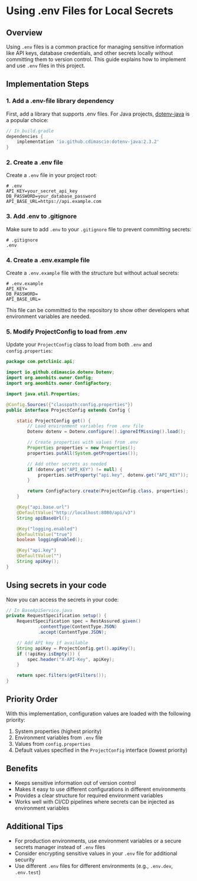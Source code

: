 # Using .env Files for Local Secrets

## Overview

Using `.env` files is a common practice for managing sensitive information like API keys, database credentials, and
other secrets locally without committing them to version control. This guide explains how to implement and use `.env`
files in this project.

## Implementation Steps

### 1. Add a .env-file library dependency

First, add a library that supports .env files. For Java
projects, [dotenv-java](https://github.com/cdimascio/dotenv-java) is a popular choice:

```gradle
// In build.gradle
dependencies {
    implementation 'io.github.cdimascio:dotenv-java:2.3.2'
}
```

### 2. Create a .env file

Create a `.env` file in your project root:

```
# .env
API_KEY=your_secret_api_key
DB_PASSWORD=your_database_password
API_BASE_URL=https://api.example.com
```

### 3. Add .env to .gitignore

Make sure to add `.env` to your `.gitignore` file to prevent committing secrets:

```
# .gitignore
.env
```

### 4. Create a .env.example file

Create a `.env.example` file with the structure but without actual secrets:

```
# .env.example
API_KEY=
DB_PASSWORD=
API_BASE_URL=
```

This file can be committed to the repository to show other developers what environment variables are needed.

### 5. Modify ProjectConfig to load from .env

Update your `ProjectConfig` class to load from both `.env` and `config.properties`:

```java
package com.petclinic.api;

import io.github.cdimascio.dotenv.Dotenv;
import org.aeonbits.owner.Config;
import org.aeonbits.owner.ConfigFactory;

import java.util.Properties;

@Config.Sources({"classpath:config.properties"})
public interface ProjectConfig extends Config {

    static ProjectConfig get() {
        // Load environment variables from .env file
        Dotenv dotenv = Dotenv.configure().ignoreIfMissing().load();

        // Create properties with values from .env
        Properties properties = new Properties();
        properties.putAll(System.getProperties());

        // Add other secrets as needed
        if (dotenv.get("API_KEY") != null) {
            properties.setProperty("api.key", dotenv.get("API_KEY"));
        }

        return ConfigFactory.create(ProjectConfig.class, properties);
    }

    @Key("api.base.url")
    @DefaultValue("http://localhost:8080/api/v3")
    String apiBaseUrl();

    @Key("logging.enabled")
    @DefaultValue("true")
    boolean loggingEnabled();

    @Key("api.key")
    @DefaultValue("")
    String apiKey();
}
```

## Using secrets in your code

Now you can access the secrets in your code:

```java
// In BaseApiService.java
private RequestSpecification setup() {
    RequestSpecification spec = RestAssured.given()
            .contentType(ContentType.JSON)
            .accept(ContentType.JSON);

    // Add API key if available
    String apiKey = ProjectConfig.get().apiKey();
    if (!apiKey.isEmpty()) {
        spec.header("X-API-Key", apiKey);
    }

    return spec.filters(getFilters());
}
```

## Priority Order

With this implementation, configuration values are loaded with the following priority:

1. System properties (highest priority)
2. Environment variables from `.env` file
3. Values from `config.properties`
4. Default values specified in the `ProjectConfig` interface (lowest priority)

## Benefits

- Keeps sensitive information out of version control
- Makes it easy to use different configurations in different environments
- Provides a clear structure for required environment variables
- Works well with CI/CD pipelines where secrets can be injected as environment variables

## Additional Tips

- For production environments, use environment variables or a secure secrets manager instead of `.env` files
- Consider encrypting sensitive values in your `.env` file for additional security
- Use different `.env` files for different environments (e.g., `.env.dev`, `.env.test`)
